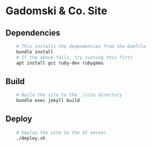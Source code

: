 # Gadomski & Co. Site

## Dependencies

``` bash
    # This installs the dependencies from the Gemfile
    bundle install
    # If the above fails, try running this first
    apt install gcc ruby-dev rubygems
```

## Build

``` bash
    # Build the site to the _/site directory
    bundle exec jekyll build
```

## Deploy

``` bash
    # Deploy the site to the SE server
    ./deploy.sh
```
